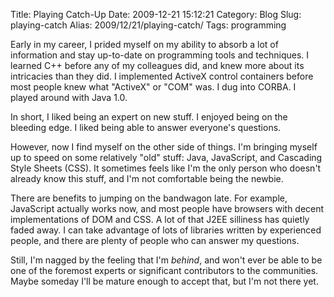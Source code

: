 Title: Playing Catch-Up
Date: 2009-12-21 15:12:21
Category: Blog
Slug: playing-catch
Alias: 2009/12/21/playing-catch/
Tags: programming


Early in my career, I prided myself on my ability to absorb a lot of information and stay up-to-date on programming tools and techniques. I learned C++ before any of my colleagues did, and knew more about its intricacies than they did. I implemented ActiveX control containers before most people knew what "ActiveX" or "COM" was. I dug into CORBA. I played around with Java 1.0.

In short, I liked being an expert on new stuff. I enjoyed being on the bleeding edge. I liked being able to answer everyone's questions.

However, now I find myself on the other side of things. I'm bringing myself up to speed on some relatively "old" stuff: Java, JavaScript, and Cascading Style Sheets (CSS). It sometimes feels like I'm the only person who doesn't already know this stuff, and I'm not comfortable being the newbie.

There are benefits to jumping on the bandwagon late. For example, JavaScript actually works now, and most people have browsers with decent implementations of DOM and CSS. A lot of that J2EE silliness has quietly faded away. I can take advantage of lots of libraries written by experienced people, and there are plenty of people who can answer my questions.

Still, I'm nagged by the feeling that I'm *behind*, and won't ever be able to be one of the foremost experts or significant contributors to the communities. Maybe someday I'll be mature enough to accept that, but I'm not there yet.
